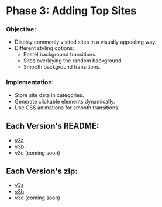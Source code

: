 # **Phase 3: Adding Top Sites**
### **Objective:**
- Display commonly visited sites in a visually appealing way.
- Different styling options:
  - Pastel background transitions.
  - Sites overlaying the random background.
  - Smooth background transitions.

### **Implementation:**
- Store site data in categories.
- Generate clickable elements dynamically.
- Use CSS animations for smooth transitions.

## Each Version's README:
- [v3a](v3/v3a/README.md)
- [v3b](v3/v3b/README.md)
- v3c (coming soon)

## Each Version's zip:
- [v3a](https://mattwydra.github.io/newtab-background/v3/v3d/ext3a.zip)
- [v3b](https://mattwydra.github.io/newtab-background/v3/v3d/ext3b.zip)
- v3c (coming soon)
